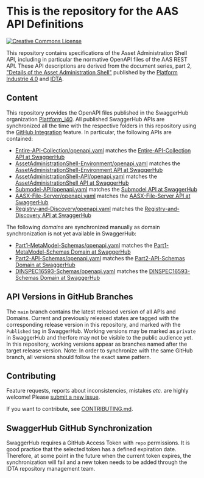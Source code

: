 # This is the repository for the AAS API Definitions

[![Creative Commons License](
https://licensebuttons.net/l/by/4.0/88x31.png
)](
https://creativecommons.org/licenses/by/4.0/
)

This repository contains specifications of the Asset Administration Shell API, including in particular the normative OpenAPI files of the AAS REST API.
These API descriptions are derived from the document series, part 2,
["Details of the Asset Administration Shell"](
https://www.plattform-i40.de/PI40/Redaktion/EN/Standardartikel/specification-administrationshell.html
) published by the [Platform Industrie 4.0](http://www.plattform-i40.de) and [IDTA](https://industrialdigitaltwin.org/en/).



## Content
This repository provides the OpenAPI files published in the SwaggerHub organization [Plattform_i40](https://app.swaggerhub.com/search?owner=Plattform_i40).
All published SwaggerHub APIs are synchronized all the time with the respective folders in this repository using the [GitHub Integration](https://support.smartbear.com/swaggerhub/docs/integrations/github-sync.html) feature. In particular, the following APIs are contained:
* [Entire-API-Collection/openapi.yaml](./Entire-API-Collection/openapi.yaml) matches the [Entire-API-Collection API at SwaggerHub](https://app.swaggerhub.com/apis/Plattform_i40/Entire-API-Collection)
* [AssetAdministrationShell-Environment/openapi.yaml](./AssetAdministrationShell-Environment/openapi.yaml) matches the [AssetAdministrationShell-Environment API at SwaggerHub](https://app.swaggerhub.com/apis/Plattform_i40/AssetAdministrationShell-Environment)
* [AssetAdministrationShell-API/openapi.yaml](./AssetAdministrationShell-API/openapi.yaml) matches the [AssetAdministrationShell API at SwaggerHub](https://app.swaggerhub.com/apis/Plattform_i40/AssetAdministrationShell-API)
* [Submodel-API/openapi.yaml](./Submodel-API/openapi.yaml) matches the [Submodel API at SwaggerHub](https://app.swaggerhub.com/apis/Plattform_i40/Submodel-API)
* [AASX-File-Server/openapi.yaml](./AASX-File-Server/openapi.yaml) matches the [AASX-File-Server API at SwaggerHub](https://app.swaggerhub.com/apis/Plattform_i40/AASX-File-Server)
* [Registry-and-Discovery/openapi.yaml](./Registry-and-Discovery/openapi.yaml) matches the [Registry-and-Discovery API at SwaggerHub](https://app.swaggerhub.com/apis/Plattform_i40/Registry-and-Discovery)

The following *domains* are synchronized manually as domain synchronization is not yet available in SwaggerHub:
* [Part1-MetaModel-Schemas/openapi.yaml](./art1-MetaModel-Schemas/openapi.yaml) matches the [Part1-MetaModel-Schemas Domain at SwaggerHub](https://app.swaggerhub.com/domains/Plattform_i40/Part1-MetaModel-Schemas)
* [Part2-API-Schemas/openapi.yaml](./Part2-API-Schemas/openapi.yaml) matches the [Part2-API-Schemas Domain at SwaggerHub](https://app.swaggerhub.com/domains/Plattform_i40/Part2-API-Schemas)
* [DINSPEC16593-Schemas/openapi.yaml](./DINSPEC16593-Schemas/openapi.yaml) matches the [DINSPEC16593-Schemas Domain at SwaggerHub](https://app.swaggerhub.com/domains/Plattform_i40/DINSPEC16593-Schemas)



## API Versions in GitHub Branches

The `main` branch contains the latest released version of all APIs and Domains. Current and previously released states are tagged with the corresponding release version in this repository, and marked with the `Published` tag in SwaggerHub.
Working versions may be marked as `private` in SwaggerHub and therfore may not be visible to the public audience yet. In this repository, working versions appear as branches named after the target release version. Note: In order to synchronize with the same GitHub branch, all versions should follow the exact same pattern.


## Contributing

Feature requests, reports about inconsistencies, mistakes *etc.* are highly
welcome! Please [submit a new issue](
https://github.com/admin-shell-io/aas-specs-api/issues/new
).

If you want to contribute, see [CONTRIBUTING.md](CONTRIBUTING.md).



## SwaggerHub GitHub Synchronization

SwaggerHub requires a GitHub Access Token with `repo` permissions. It is good practice that the selected token has a defined expiration date. Therefore, at some point in the future when the current token expires, the synchronization will fail and a new token needs to be added through the IDTA repository management team.
